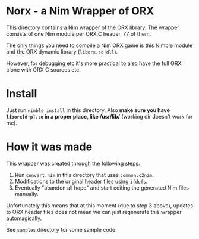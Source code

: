 # Norx - a Nim Wrapper of ORX
This directory contains a Nim wrapper of the ORX library. The wrapper consists of one Nim module per ORX C header, 77 of them.

The only things you need to compile a Nim ORX game is this Nimble module and the ORX dynamic library (`liborx.so|dll`).

However, for debugging etc it's more practical to also have the full ORX clone with ORX C sources etc.

# Install
Just run `nimble install` in this directory. Also **make sure you have `liborx[d|p].so` in a proper place, like /usr/lib/** (working dir doesn't work for me).

# How it was made
This wrapper was created through the following steps:

1. Run `convert.nim` in this directory that uses `common.c2nim`.
2. Modifications to the original header files using `ifdefs`.
3. Eventually "abandon all hope" and start editing the generated Nim files manually.

Unfortunately this means that at this moment (due to step 3 above), updates to ORX header files does not mean we can just regenerate this wrapper automagically.

See `samples` directory for some sample code.